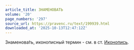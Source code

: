 ```yaml
---
article_title: ЗНАМЕНОВАТЬ
volume: '20'
page_numbers: '297'
source_url: https://pravenc.ru/text/199939.html
downloaded_at: '2025-10-13T12:47:12Z'
---
```


Знаменова́ть, иконописный термин - см. в ст. [Иконопись](https://pravenc.ru/text/Иконопись.html).

